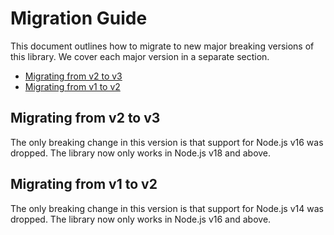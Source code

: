 
# Migration Guide

This document outlines how to migrate to new major breaking versions of this library. We cover each major version in a separate section.

* [Migrating from v2 to v3](#migrating-from-v2-to-v3)
* [Migrating from v1 to v2](#migrating-from-v1-to-v2)

## Migrating from v2 to v3

The only breaking change in this version is that support for Node.js v16 was dropped. The library now only works in Node.js v18 and above.

## Migrating from v1 to v2

The only breaking change in this version is that support for Node.js v14 was dropped. The library now only works in Node.js v16 and above.
